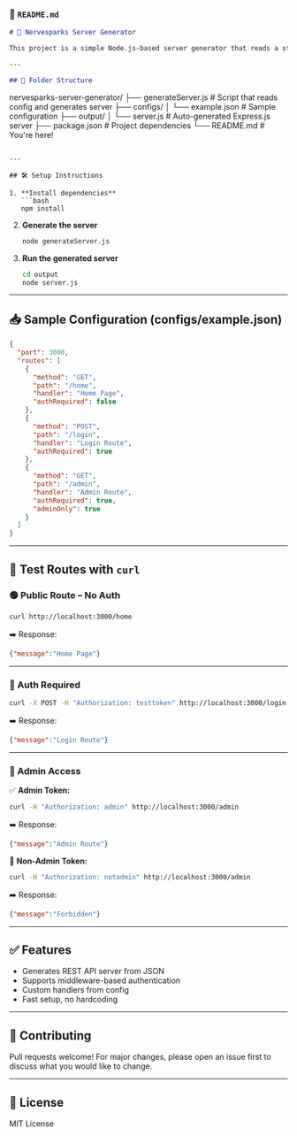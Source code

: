 ### 📄 `README.md`

```markdown
# 🚀 Nervesparks Server Generator

This project is a simple Node.js-based server generator that reads a structured JSON file and automatically generates a working Express.js server. It supports route creation, middleware, and access control (auth/admin).

---

## 📁 Folder Structure

```
nervesparks-server-generator/
├── generateServer.js        # Script that reads config and generates server
├── configs/
│   └── example.json         # Sample configuration
├── output/
│   └── server.js            # Auto-generated Express.js server
├── package.json             # Project dependencies
└── README.md                # You're here!
```

---

## 🛠️ Setup Instructions

1. **Install dependencies**
   ```bash
   npm install
   ```

2. **Generate the server**
   ```bash
   node generateServer.js
   ```

3. **Run the generated server**
   ```bash
   cd output
   node server.js
   ```

---

## 📥 Sample Configuration (configs/example.json)

```json
{
  "port": 3000,
  "routes": [
    {
      "method": "GET",
      "path": "/home",
      "handler": "Home Page",
      "authRequired": false
    },
    {
      "method": "POST",
      "path": "/login",
      "handler": "Login Route",
      "authRequired": true
    },
    {
      "method": "GET",
      "path": "/admin",
      "handler": "Admin Route",
      "authRequired": true,
      "adminOnly": true
    }
  ]
}
```

---

## 🧪 Test Routes with `curl`

### 🟢 Public Route – No Auth
```bash
curl http://localhost:3000/home
```
➡️ Response:
```json
{"message":"Home Page"}
```

---

### 🔐 Auth Required
```bash
curl -X POST -H "Authorization: testtoken" http://localhost:3000/login
```
➡️ Response:
```json
{"message":"Login Route"}
```

---

### 🔐 Admin Access
✅ **Admin Token:**
```bash
curl -H "Authorization: admin" http://localhost:3000/admin
```
➡️ Response:
```json
{"message":"Admin Route"}
```

🚫 **Non-Admin Token:**
```bash
curl -H "Authorization: notadmin" http://localhost:3000/admin
```
➡️ Response:
```json
{"message":"Forbidden"}
```

---

## ✅ Features

- Generates REST API server from JSON
- Supports middleware-based authentication
- Custom handlers from config
- Fast setup, no hardcoding

---

## 🤝 Contributing

Pull requests welcome! For major changes, please open an issue first to discuss what you would like to change.

---

## 📜 License

MIT License

